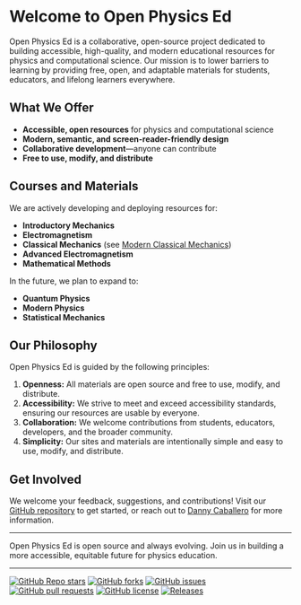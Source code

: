 # Welcome to Open Physics Ed

Open Physics Ed is a collaborative, open-source project dedicated to building accessible, high-quality, and modern educational resources for physics and computational science. Our mission is to lower barriers to learning by providing free, open, and adaptable materials for students, educators, and lifelong learners everywhere.

## What We Offer
- **Accessible, open resources** for physics and computational science
- **Modern, semantic, and screen-reader-friendly design**
- **Collaborative development**—anyone can contribute
- **Free to use, modify, and distribute**

## Courses and Materials
We are actively developing and deploying resources for:

- **Introductory Mechanics**
- **Electromagnetism**
- **Classical Mechanics** (see [Modern Classical Mechanics](https://open-physics-ed-org.github.io//modern-classical-mechanics/))
- **Advanced Electromagnetism**
- **Mathematical Methods**

In the future, we plan to expand to:

- **Quantum Physics**
- **Modern Physics**
- **Statistical Mechanics**

## Our Philosophy
Open Physics Ed is guided by the following principles:
1. **Openness:** All materials are open source and free to use, modify, and distribute.
2. **Accessibility:** We strive to meet and exceed accessibility standards, ensuring our resources are usable by everyone.
3. **Collaboration:** We welcome contributions from students, educators, developers, and the broader community.
4. **Simplicity:** Our sites and materials are intentionally simple and easy to use, modify, and distribute.

## Get Involved
We welcome your feedback, suggestions, and contributions! Visit our [GitHub repository](https://github.com/open-physics-ed/open-physics-ed-org.github.io) to get started, or reach out to [Danny Caballero](https://dannycab.github.io/) for more information.

---

Open Physics Ed is open source and always evolving. Join us in building a more accessible, equitable future for physics education.

---

[![GitHub Repo stars](https://img.shields.io/github/stars/open-physics-ed-org/open-physics-ed-org.github.io?style=social)](https://github.com/open-physics-ed-org/open-physics-ed-org.github.io)
[![GitHub forks](https://img.shields.io/github/forks/open-physics-ed-org/open-physics-ed-org.github.io?style=social)](https://github.com/open-physics-ed-org/open-physics-ed-org.github.io/fork)
[![GitHub issues](https://img.shields.io/github/issues/open-physics-ed-org/open-physics-ed-org.github.io)](https://github.com/open-physics-ed-org/open-physics-ed-org.github.io/issues)
[![GitHub pull requests](https://img.shields.io/github/issues-pr/open-physics-ed-org/open-physics-ed-org.github.io)](https://github.com/open-physics-ed-org/open-physics-ed-org.github.io/pulls)
[![GitHub license](https://img.shields.io/github/license/open-physics-ed-org/open-physics-ed-org.github.io)](https://github.com/open-physics-ed-org/open-physics-ed-org.github.io/blob/main/LICENSE)
[![Releases](https://img.shields.io/github/v/release/open-physics-ed-org/open-physics-ed-org.github.io?include_prereleases)](https://github.com/open-physics-ed-org/open-physics-ed-org.github.io/releases)

